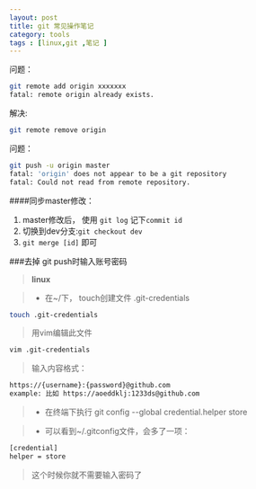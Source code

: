 ```yaml
---
layout: post
title: git 常见操作笔记
category: tools
tags : [linux,git ,笔记 ]
---
```


问题：

```sh
git remote add origin xxxxxxx
fatal: remote origin already exists.
```

解决:

```sh
git remote remove origin
```

问题：

```sh
git push -u origin master
fatal: 'origin' does not appear to be a git repository
fatal: Could not read from remote repository.
```

####同步master修改：

1. master修改后， 使用 `git log` 记下`commit id`
2. 切换到dev分支:`git checkout dev`
3. `git merge [id]` 即可

###去掉 git push时输入账号密码
> __linux__

> + 在~/下， touch创建文件 .git-credentials

```sh
touch .git-credentials
```

> 用vim编辑此文件

```sh
vim .git-credentials
```

> 输入内容格式：

```sh
https://{username}:{password}@github.com
example: 比如 https://aoeddklj:1233ds@github.com
```

> + 在终端下执行  git config --global credential.helper store

> + 可以看到~/.gitconfig文件，会多了一项：

```sh
[credential]
helper = store
```

> 这个时候你就不需要输入密码了